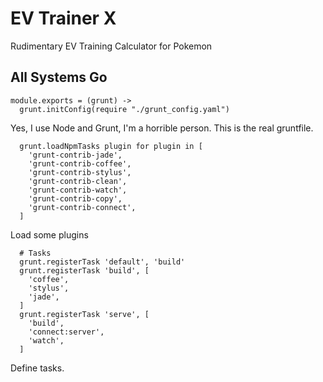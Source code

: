EV Trainer X
============

Rudimentary EV Training Calculator for Pokemon

All Systems Go
--------------

    module.exports = (grunt) ->
      grunt.initConfig(require "./grunt_config.yaml")

Yes, I use Node and Grunt, I'm a horrible person. This is the real gruntfile.

      grunt.loadNpmTasks plugin for plugin in [
        'grunt-contrib-jade',
        'grunt-contrib-coffee',
        'grunt-contrib-stylus',
        'grunt-contrib-clean',
        'grunt-contrib-watch',
        'grunt-contrib-copy',
        'grunt-contrib-connect',
      ]

Load some plugins

      # Tasks
      grunt.registerTask 'default', 'build'
      grunt.registerTask 'build', [
        'coffee',
        'stylus',
        'jade',
      ]
      grunt.registerTask 'serve', [
        'build',
        'connect:server',
        'watch',
      ]

Define tasks.

